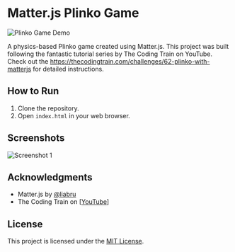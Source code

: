 # Matter.js Plinko Game

![Plinko Game Demo](link_to_demo.gif)

A physics-based Plinko game created using Matter.js. This project was built following the fantastic tutorial series by The Coding Train on YouTube. Check out the https://thecodingtrain.com/challenges/62-plinko-with-matterjs for detailed instructions.

## How to Run

1. Clone the repository.
2. Open `index.html` in your web browser.

## Screenshots

![Screenshot 1](screenshots/screenshot1.png)

## Acknowledgments

- Matter.js by [@liabru](https://github.com/liabru/Matter-js)
- The Coding Train on [[YouTube]((https://www.youtube.com/@TheCodingTrain))]

## License

This project is licensed under the [MIT License](LICENSE).
